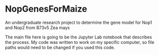 # NopGenesForMaize
An undergraduate research project to determine the gene model for Nop1 and Nop2 from B73v5 Zea mays

The main file here is going to be the Jupyter Lab notebook that describes the process. My code was written to work on my specific computer, so file paths would need to be changed if you used this code.
